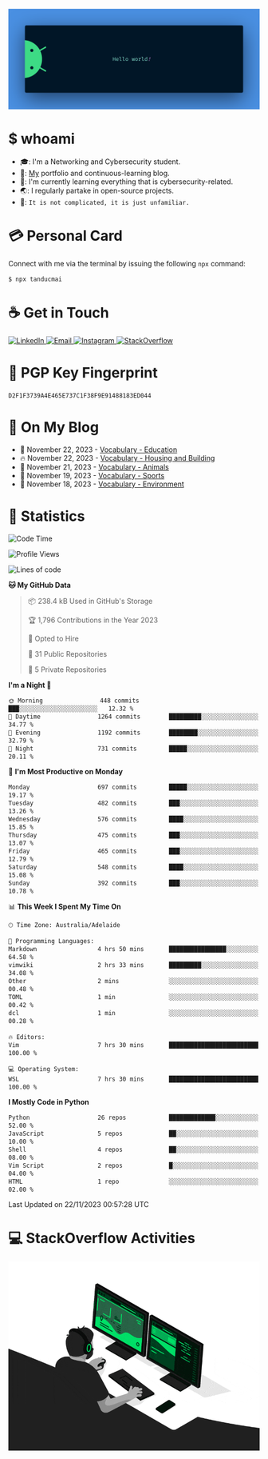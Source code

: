 <p align="center"><img src="assets/banner.png" /></p>

[//]: ![](https://github.com/tanducmai/tanducmai/actions/workflows/waka-stats.yml/badge.svg)
[//]: ![](https://github.com/tanducmai/tanducmai/actions/workflows/latest-blogs.yml/badge.svg)
[//]: ![](https://github.com/tanducmai/tanducmai/actions/workflows/stackoverflow-activities.yml/badge.svg)

# $ whoami

- :mortar_board:: I'm a Networking and Cybersecurity student.
- :telescope:: [My](https://tanducmai.com/) portfolio and continuous-learning blog.
- :seedling:: I'm currently learning everything that is cybersecurity-related.
- :earth_asia:: I regularly partake in open-source projects.
- :speech_balloon:: `It is not complicated, it is just unfamiliar.`

# :credit_card: Personal Card

Connect with me via the terminal by issuing the following `npx` command:

```bash
$ npx tanducmai
```

# :coffee: Get in Touch

<a target="_blank" href="https://www.linkedin.com/in/tanducmai/">
  <img alt="LinkedIn" src="https://img.shields.io/badge/LinkedIn-0077B5?style=for-the-badge&logo=linkedin&logoColor=white" />
</a>
<a target="_blank" href="mailto:henryfromvietnam@gmail.com">
  <img alt="Email" src="https://img.shields.io/badge/Gmail-D14836?style=for-the-badge&logo=gmail&logoColor=white" />
</a>
<a target="_blank" href="https://www.instagram.com/henry.maii/">
  <img alt="Instagram" src="https://img.shields.io/badge/Instagram-E4405F?style=for-the-badge&logo=instagram&logoColor=white" />
</a>
<a target="_blank" href="https://stackoverflow.com/users/16999206/tanducmai">
  <img alt="StackOverflow" src="https://img.shields.io/static/v1?message=Stackoverflow&logo=stackoverflow&label=&color=FE7A16&logoColor=white&labelColor=&style=for-the-badge" />
</a>

# :closed_lock_with_key: PGP Key Fingerprint

`D2F1F3739A4E465E737C1F38F9E91488183ED044`

# :scroll: On My Blog

<!-- BLOG-POST-LIST:START -->
 - 💯 November 22, 2023 - [Vocabulary - Education](https://tanducmai.com/posts/glossaries/vocabulary/education/)
 - 🔥 November 22, 2023 - [Vocabulary - Housing and Building](https://tanducmai.com/posts/glossaries/vocabulary/housing-building/)
 - 💫 November 21, 2023 - [Vocabulary - Animals](https://tanducmai.com/posts/glossaries/vocabulary/animals/)
 - 🚀 November 19, 2023 - [Vocabulary - Sports](https://tanducmai.com/posts/glossaries/vocabulary/sports/)
 - 🌮 November 18, 2023 - [Vocabulary - Environment](https://tanducmai.com/posts/glossaries/vocabulary/environment/)<!-- BLOG-POST-LIST:END -->

# :1234: Statistics

<!--START_SECTION:waka-->
![Code Time](http://img.shields.io/badge/Code%20Time-157%20hrs%2036%20mins-blue)

![Profile Views](http://img.shields.io/badge/Profile%20Views-4-blue)

![Lines of code](https://img.shields.io/badge/From%20Hello%20World%20I%27ve%20Written-9.1%20million%20lines%20of%20code-blue)

**🐱 My GitHub Data** 

> 📦 238.4 kB Used in GitHub's Storage 
 > 
> 🏆 1,796 Contributions in the Year 2023
 > 
> 💼 Opted to Hire
 > 
> 📜 31 Public Repositories 
 > 
> 🔑 5 Private Repositories 
 > 
**I'm a Night 🦉** 

```text
🌞 Morning                448 commits         ███░░░░░░░░░░░░░░░░░░░░░░   12.32 % 
🌆 Daytime                1264 commits        █████████░░░░░░░░░░░░░░░░   34.77 % 
🌃 Evening                1192 commits        ████████░░░░░░░░░░░░░░░░░   32.79 % 
🌙 Night                  731 commits         █████░░░░░░░░░░░░░░░░░░░░   20.11 % 
```
📅 **I'm Most Productive on Monday** 

```text
Monday                   697 commits         █████░░░░░░░░░░░░░░░░░░░░   19.17 % 
Tuesday                  482 commits         ███░░░░░░░░░░░░░░░░░░░░░░   13.26 % 
Wednesday                576 commits         ████░░░░░░░░░░░░░░░░░░░░░   15.85 % 
Thursday                 475 commits         ███░░░░░░░░░░░░░░░░░░░░░░   13.07 % 
Friday                   465 commits         ███░░░░░░░░░░░░░░░░░░░░░░   12.79 % 
Saturday                 548 commits         ████░░░░░░░░░░░░░░░░░░░░░   15.08 % 
Sunday                   392 commits         ███░░░░░░░░░░░░░░░░░░░░░░   10.78 % 
```


📊 **This Week I Spent My Time On** 

```text
🕑︎ Time Zone: Australia/Adelaide

💬 Programming Languages: 
Markdown                 4 hrs 50 mins       ████████████████░░░░░░░░░   64.58 % 
vimwiki                  2 hrs 33 mins       █████████░░░░░░░░░░░░░░░░   34.08 % 
Other                    2 mins              ░░░░░░░░░░░░░░░░░░░░░░░░░   00.48 % 
TOML                     1 min               ░░░░░░░░░░░░░░░░░░░░░░░░░   00.42 % 
dcl                      1 min               ░░░░░░░░░░░░░░░░░░░░░░░░░   00.28 % 

🔥 Editors: 
Vim                      7 hrs 30 mins       █████████████████████████   100.00 % 

💻 Operating System: 
WSL                      7 hrs 30 mins       █████████████████████████   100.00 % 
```

**I Mostly Code in Python** 

```text
Python                   26 repos            █████████████░░░░░░░░░░░░   52.00 % 
JavaScript               5 repos             ██░░░░░░░░░░░░░░░░░░░░░░░   10.00 % 
Shell                    4 repos             ██░░░░░░░░░░░░░░░░░░░░░░░   08.00 % 
Vim Script               2 repos             █░░░░░░░░░░░░░░░░░░░░░░░░   04.00 % 
HTML                     1 repo              ░░░░░░░░░░░░░░░░░░░░░░░░░   02.00 % 
```




 Last Updated on 22/11/2023 00:57:28 UTC
<!--END_SECTION:waka-->

# :computer: StackOverflow Activities

<!-- STACKOVERFLOW:START -->
<!-- STACKOVERFLOW:END -->

<p align="center"><img src="assets/developer.gif" /></p>
